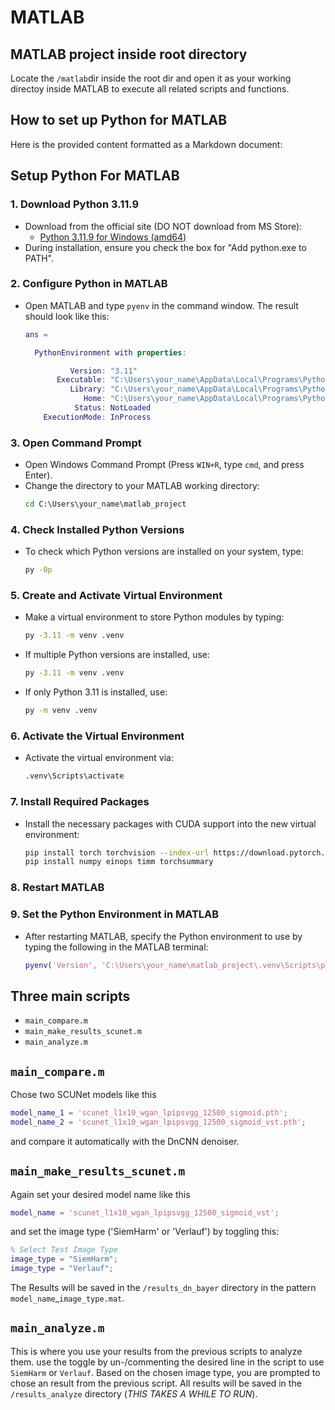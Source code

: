 # MATLAB

## MATLAB project inside root directory
Locate the `/matlab`dir inside the root dir and open it as your working directoy inside MATLAB to execute all related scripts and functions.

## How to set up Python for MATLAB
Here is the provided content formatted as a Markdown document:

## Setup Python For MATLAB

### 1. Download Python 3.11.9
- Download from the official site (DO NOT download from MS Store):
  - [Python 3.11.9 for Windows (amd64)](https://www.python.org/ftp/python/3.11.9/python-3.11.9-amd64.exe)
- During installation, ensure you check the box for "Add python.exe to PATH".

### 2. Configure Python in MATLAB
- Open MATLAB and type `pyenv` in the command window. The result should look like this:
  ```matlab
  ans = 

    PythonEnvironment with properties:

            Version: "3.11"
         Executable: "C:\Users\your_name\AppData\Local\Programs\Python\Python311\pythonw.exe"
            Library: "C:\Users\your_name\AppData\Local\Programs\Python\Python311\python311.dll"
               Home: "C:\Users\your_name\AppData\Local\Programs\Python\Python311"
             Status: NotLoaded
      ExecutionMode: InProcess
  ```

### 3. Open Command Prompt
- Open Windows Command Prompt (Press `WIN+R`, type `cmd`, and press Enter).
- Change the directory to your MATLAB working directory:
  ```cmd
  cd C:\Users\your_name\matlab_project
  ```

### 4. Check Installed Python Versions
- To check which Python versions are installed on your system, type:
  ```cmd
  py -0p
  ```

### 5. Create and Activate Virtual Environment
- Make a virtual environment to store Python modules by typing:
  ```bash
  py -3.11 -m venv .venv
  ```
- If multiple Python versions are installed, use:
  ```bash
  py -3.11 -m venv .venv
  ```
- If only Python 3.11 is installed, use:
  ```bash
  py -m venv .venv
  ```

### 6. Activate the Virtual Environment
- Activate the virtual environment via:
  ```cmd
  .venv\Scripts\activate
  ```

### 7. Install Required Packages
- Install the necessary packages with CUDA support into the new virtual environment:
  ```bash
  pip install torch torchvision --index-url https://download.pytorch.org/whl/cu118
  pip install numpy einops timm torchsummary
  ```

### 8. Restart MATLAB

### 9. Set the Python Environment in MATLAB
- After restarting MATLAB, specify the Python environment to use by typing the following in the MATLAB terminal:
  ```matlab
  pyenv('Version', 'C:\Users\your_name\matlab_project\.venv\Scripts\pythonw.exe')
  ```

## Three main scripts
* `main_compare.m`
* `main_make_results_scunet.m`
* `main_analyze.m`

## `main_compare.m`
Chose two SCUNet models like this
```matlab
model_name_1 = 'scunet_l1x10_wgan_lpipsvgg_12500_sigmoid.pth';
model_name_2 = 'scunet_l1x10_wgan_lpipsvgg_12500_sigmoid_vst.pth';
```
and compare it automatically with the DnCNN denoiser.

## `main_make_results_scunet.m`
Again set your desired model name like this
```matlab
model_name = 'scunet_l1x10_wgan_lpipsvgg_12500_sigmoid_vst';
```
and set the image type ('SiemHarm' or 'Verlauf') by toggling this:
```matlab
% Select Test Image Type
image_type = "SiemHarm";
image_type = "Verlauf";
```
The Results will be saved in the `/results_dn_bayer` directory in the pattern `model_name`_`image_type.mat`.

## `main_analyze.m`
This is where you use your results from the previous scripts to analyze them.
use the toggle by un-/commenting the desired line in the script to use `SiemHarm` or `Verlauf`. Based on the chosen image type, you are prompted to chose an result from the previous script.
All results will be saved in the `/results_analyze` directory (*THIS TAKES A WHILE TO RUN*).
